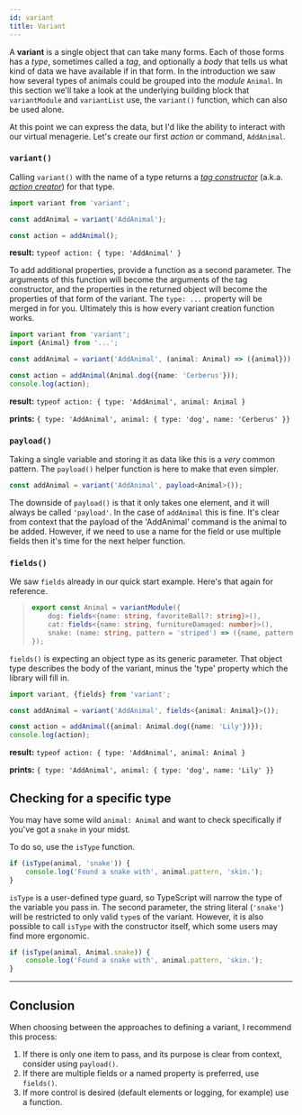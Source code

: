 ```yaml
---
id: variant
title: Variant
---
```


A **variant** is a single object that can take many forms. Each of those forms has a *type*, sometimes called a *tag*, and optionally a *body* that tells us what kind of data we have available if in that form. In the introduction we saw how several types of animals could be grouped into the *module* `Animal`. In this section we'll take a look at the underlying building block that `variantModule` and `variantList` use, the `variant()` function, which can also be used alone.

At this point we can express the data, but I'd like the ability to interact with our virtual menagerie. Let's create our first *action* or command, `AddAnimal`.

### `variant()`

Calling `variant()` with the name of a type returns a [*tag constructor*](https://en.wikipedia.org/wiki/Algebraic_data_type#Explanation) (a.k.a. [*action creator*](https://redux.js.org/basics/actions)) for that type.


```typescript {3}
import variant from 'variant';

const addAnimal = variant('AddAnimal');

const action = addAnimal(); 
```
**result:** `typeof action: { type: 'AddAnimal' }`

To add additional properties, provide a function as a second parameter. The arguments of this function will become the arguments of the tag constructor, and the properties in the returned object will become the properties of that form of the variant. The `type: ...` property will be merged in for you. Ultimately this is how every variant creation function works. 

```typescript {4}
import variant from 'variant';
import {Animal} from '...';

const addAnimal = variant('AddAnimal', (animal: Animal) => ({animal}));

const action = addAnimal(Animal.dog({name: 'Cerberus'})); 
console.log(action); 
```
**result:** `typeof action: { type: 'AddAnimal', animal: Animal }`

**prints:** `{ type: 'AddAnimal', animal: { type: 'dog', name: 'Cerberus' }}`

### `payload()`

Taking a single variable and storing it as data like this is a *very* common pattern. The `payload()` helper function is here to make that even simpler.

```typescript
const addAnimal = variant('AddAnimal', payload<Animal>());
```

The downside of `payload()` is that it only takes one element, and it will always be called `'payload'`. In the case of `addAnimal` this is fine. It's clear from context that the payload of the 'AddAnimal' command is the animal to be added. However, if we need to use a name for the field or use multiple fields then it's time for the next helper function. 

### `fields()`

We saw `fields` already in our quick start example. Here's that again for reference. 

> ```typescript {2-3}
> export const Animal = variantModule({
>     dog: fields<{name: string, favoriteBall?: string}>(),
>     cat: fields<{name: string, furnitureDamaged: number}>(),
>     snake: (name: string, pattern = 'striped') => ({name, pattern}),
> });
> ```

`fields()` is expecting an object type as its generic parameter. That object type describes the body of the variant, minus the 'type' property which the library will fill in. 

```typescript {3}
import variant, {fields} from 'variant';

const addAnimal = variant('AddAnimal', fields<{animal: Animal}>());

const action = addAnimal({animal: Animal.dog({name: 'Lily'})}); 
console.log(action);
```
**result:** `typeof action: { type: 'AddAnimal', animal: Animal }`

**prints:** `{ type: 'AddAnimal', animal: { type: 'dog', name: 'Lily' }}`

## Checking for a specific type

You may have some wild `animal: Animal` and want to check specifically if you've got a `snake` in your midst.

To do so, use the `isType` function.

```typescript
if (isType(animal, 'snake')) {
    console.log('Found a snake with', animal.pattern, 'skin.');
}
```
`isType` is a user-defined type guard, so TypeScript will narrow the type of the variable you pass in. The second parameter, the string literal (`'snake'`) will be restricted to only valid `type`s of the variant. However, it is also possible to call `isType` with the constructor itself, which some users may find more ergonomic.

```ts
if (isType(animal, Animal.snake)) {
    console.log('Found a snake with', animal.pattern, 'skin.');
}
```

****

## Conclusion

When choosing between the approaches to defining a variant, I recommend this process:

 1. If there is only one item to pass, and its purpose is clear from context, consider using `payload()`.
 1. If there are multiple fields or a named property is preferred, use `fields()`.
 1. If more control is desired (default elements or logging, for example) use a function.

